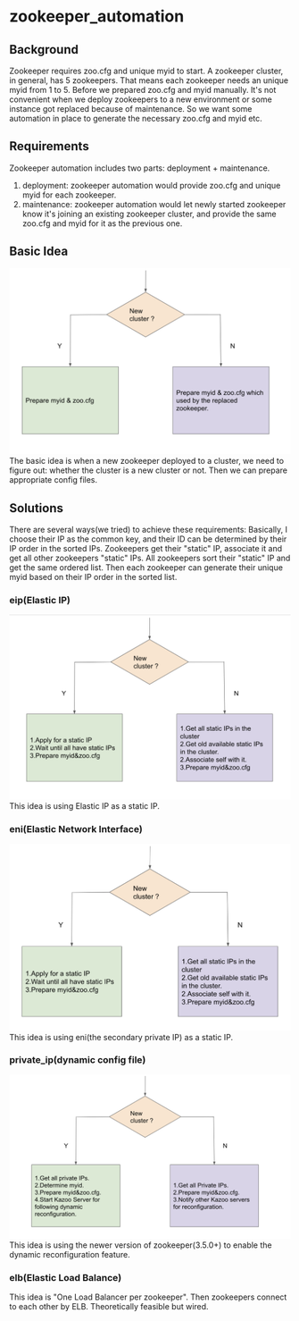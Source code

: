 # zookeeper_automation
## Background
Zookeeper requires zoo.cfg and unique myid to start. A zookeeper cluster, in general, has 5 zookeepers. That means each zookeeper needs an unique myid from 1 to 5. Before we prepared zoo.cfg and myid manually. It's not convenient when we deploy zookeepers to a new environment or some instance got replaced because of maintenance. So we want some automation in place to generate the necessary zoo.cfg and myid etc.

## Requirements
Zookeeper automation includes two parts:    deployment + maintenance.
1. deployment: zookeeper automation would provide zoo.cfg and unique myid for each zookeeper.
2. maintenance: zookeeper automation would let newly started zookeeper know it's joining an existing zookeeper cluster, and provide the same zoo.cfg and myid for it as the previous one.

## Basic Idea
![Alt text](images/basicIdea.png?raw=true "basicIdea")
The basic idea is when a new zookeeper deployed to a cluster, we need to figure out: whether the cluster is a new cluster or not.
Then we can prepare appropriate config files. 

## Solutions
There are several ways(we tried) to achieve these requirements:
Basically, I choose their IP as the common key, and their ID can be determined by their IP order in the sorted IPs.
Zookeepers get their "static" IP, associate it and get all other zookeepers "static" IPs. All zookeepers sort their "static" IP and get the same ordered list. Then each zookeeper can generate their unique myid based on their IP order in the sorted list.
### eip(Elastic IP)
![Alt text](images/eip.png?raw=true "eip")
This idea is using Elastic IP as a static IP.
### eni(Elastic Network Interface)
![Alt text](images/eni.png?raw=true "eni")
This idea is using eni(the secondary private IP) as a static IP.
### private_ip(dynamic config file)
![Alt text](images/private_ip.png?raw=true "private_ip")
This idea is using the newer version of zookeeper(3.5.0+) to enable the dynamic reconfiguration feature.
### elb(Elastic Load Balance)
This idea is "One Load Balancer per zookeeper". Then zookeepers connect to each other by ELB. Theoretically feasible but wired.